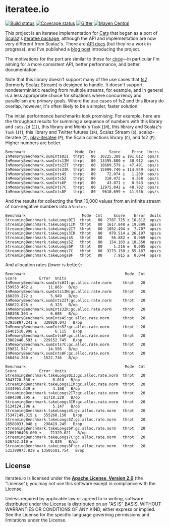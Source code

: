 # iteratee.io

[![Build status](https://img.shields.io/travis/travisbrown/iteratee/master.svg)](https://travis-ci.org/travisbrown/iteratee)
[![Coverage status](https://img.shields.io/codecov/c/github/travisbrown/iteratee/master.svg)](https://codecov.io/github/travisbrown/iteratee)
[![Gitter](https://img.shields.io/badge/gitter-join%20chat-green.svg)](https://gitter.im/travisbrown/iteratee)
[![Maven Central](https://img.shields.io/maven-central/v/io.iteratee/iteratee-core_2.11.svg)](https://maven-badges.herokuapp.com/maven-central/io.iteratee/iteratee-core_2.11)

This project is an iteratee implementation for [Cats][cats] that began as a port of
[Scalaz][scalaz]'s [iteratee package][scalaz-iteratee], although the API and implementation are now
very different from Scalaz's. There are [API docs][api-docs] (but they're a work in progress), and
I've published a [blog post][intro] introducing the project.

The motivations for the port are similar to those for [circe][circe]—in particular I'm aiming for a
more consistent API, better performance, and better documentation.

Note that this library doesn't support many of the use cases that [fs2][fs2] (formerly Scalaz
Stream) is designed to handle. It doesn't support nondeterministic reading from multiple streams,
for example, and in general is a less appropriate choice for situations where concurrency and
parallelism are primary goals. Where the use cases of fs2 and this library do overlap, however, it's
often likely to be a simpler, faster solution.

The initial performance benchmarks look promising. For example, here are the throughput results for
summing a sequence of numbers with this library and `cats.Id` (`II`), this library and Monix's
`Task` (`IM`), this library and Scalaz's `Task` (`IT`), this library and Twitter futures (`IR`),
Scalaz Stream (`S`), scalaz-iteratee (`Z`), [play-iteratee][play-iteratee] (`P`), the Scala
collections library (`C`), and fs2 (`F`). Higher numbers are better.

```
Benchmark                      Mode  Cnt      Score     Error  Units
InMemoryBenchmark.sumInts0II  thrpt   80  10225.388 ± 191.612  ops/s
InMemoryBenchmark.sumInts1IM  thrpt   80  13395.800 ±  30.912  ops/s
InMemoryBenchmark.sumInts2IT  thrpt   80  18609.579 ±  47.491  ops/s
InMemoryBenchmark.sumInts3IR  thrpt   80  15999.740 ± 114.949  ops/s
InMemoryBenchmark.sumInts4S   thrpt   80     72.074 ±   1.209  ops/s
InMemoryBenchmark.sumInts5Z   thrpt   80    310.472 ±   4.368  ops/s
InMemoryBenchmark.sumInts6P   thrpt   80     43.071 ±   0.543  ops/s
InMemoryBenchmark.sumInts7C   thrpt   80  12975.042 ±  48.702  ops/s
InMemoryBenchmark.sumInts8F   thrpt   80   9610.699 ±  41.936  ops/s
```

And the results for collecting the first 10,000 values from an infinite stream of non-negative
numbers into a `Vector`:

```
Benchmark                         Mode  Cnt     Score    Error  Units
StreamingBenchmark.takeLongs0II  thrpt   80  2787.725 ± 16.812  ops/s
StreamingBenchmark.takeLongs1IM  thrpt   80  1617.848 ± 19.899  ops/s
StreamingBenchmark.takeLongs2IT  thrpt   80  1052.494 ±  7.707  ops/s
StreamingBenchmark.takeLongs3IR  thrpt   80   979.514 ± 26.197  ops/s
StreamingBenchmark.takeLongs4S   thrpt   80    56.882 ±  0.969  ops/s
StreamingBenchmark.takeLongs5Z   thrpt   80   154.103 ± 10.350  ops/s
StreamingBenchmark.takeLongs6P   thrpt   80     1.216 ±  0.005  ops/s
StreamingBenchmark.takeLongs7C   thrpt   80  3273.158 ± 55.187  ops/s
StreamingBenchmark.takeLongs8F   thrpt   80     7.915 ±  0.044  ops/s
```

And allocation rates (lower is better):

```
Benchmark                                            Mode  Cnt           Score          Error  Units
InMemoryBenchmark.sumInts0II:gc.alloc.rate.norm     thrpt   20      159953.462 ±       11.863   B/op
InMemoryBenchmark.sumInts1IM:gc.alloc.rate.norm     thrpt   20      160203.272 ±        5.949   B/op
InMemoryBenchmark.sumInts2IT:gc.alloc.rate.norm     thrpt   20      160622.026 ±        6.323   B/op
InMemoryBenchmark.sumInts3IR:gc.alloc.rate.norm     thrpt   20      160398.303 ±        6.685   B/op
InMemoryBenchmark.sumInts4S:gc.alloc.rate.norm      thrpt   20    63936897.241 ±   320928.043   B/op
InMemoryBenchmark.sumInts5Z:gc.alloc.rate.norm      thrpt   20    16401510.998 ±        6.115   B/op
InMemoryBenchmark.sumInts6P:gc.alloc.rate.norm      thrpt   20    13802446.593 ±   229152.745   B/op
InMemoryBenchmark.sumInts7C:gc.alloc.rate.norm      thrpt   20      159851.547 ±       14.556   B/op
InMemoryBenchmark.sumInts8F:gc.alloc.rate.norm      thrpt   20      260454.260 ±     1522.736   B/op

Benchmark                                            Mode  Cnt           Score          Error  Units
StreamingBenchmark.takeLongs0II:gc.alloc.rate.norm  thrpt   20     3043720.338 ±        0.018   B/op
StreamingBenchmark.takeLongs1IM:gc.alloc.rate.norm  thrpt   20     3444961.639 ±        4.168   B/op
StreamingBenchmark.takeLongs2IT:gc.alloc.rate.norm  thrpt   20     5804308.795 ±    61718.228   B/op
StreamingBenchmark.takeLongs3IR:gc.alloc.rate.norm  thrpt   20     5124124.296 ±        5.147   B/op
StreamingBenchmark.takeLongs4S:gc.alloc.rate.norm   thrpt   20    75347149.315 ±   555268.150   B/op
StreamingBenchmark.takeLongs5Z:gc.alloc.rate.norm   thrpt   20    28588033.048 ±   238419.245   B/op
StreamingBenchmark.takeLongs6P:gc.alloc.rate.norm   thrpt   20  1206196498.000 ±    71329.621   B/op
StreamingBenchmark.takeLongs7C:gc.alloc.rate.norm   thrpt   20      526752.310 ±        0.029   B/op
StreamingBenchmark.takeLongs8F:gc.alloc.rate.norm   thrpt   20   531380973.839 ± 13505581.754   B/op
```

## License

iteratee.io is licensed under the **[Apache License, Version 2.0][apache]** (the
"License"); you may not use this software except in compliance with the License.

Unless required by applicable law or agreed to in writing, software
distributed under the License is distributed on an "AS IS" BASIS,
WITHOUT WARRANTIES OR CONDITIONS OF ANY KIND, either express or implied.
See the License for the specific language governing permissions and
limitations under the License.

[apache]: http://www.apache.org/licenses/LICENSE-2.0
[api-docs]: http://travisbrown.github.io/iteratee/api/#io.iteratee.package
[cats]: https://github.com/typelevel/cats
[circe]: https://github.com/travisbrown/circe
[fs2]: https://github.com/functional-streams-for-scala/fs2
[intro]: https://meta.plasm.us/posts/2016/01/08/yet-another-iteratee-library/
[monix]: https://github.com/monixio/monix
[play-iteratee]: https://www.playframework.com/documentation/2.5.x/Iteratees
[scalaz]: https://github.com/scalaz/scalaz
[scalaz-iteratee]: https://github.com/scalaz/scalaz/tree/series/7.2.x/iteratee/src/main/scala/scalaz/iteratee
